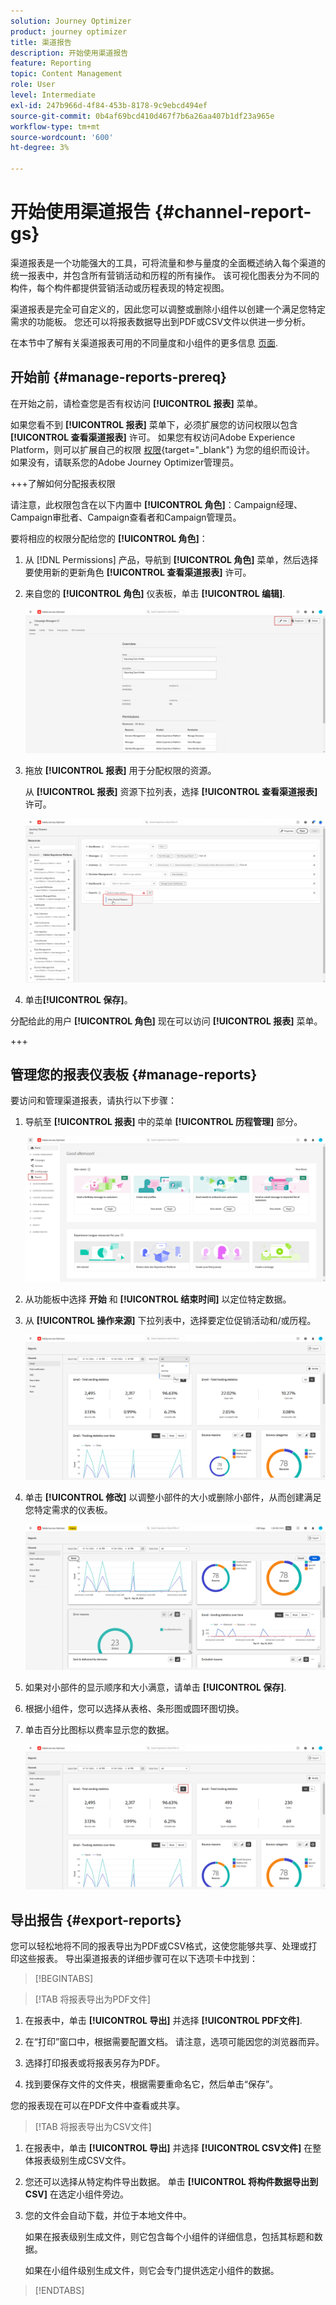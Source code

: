 ```yaml
---
solution: Journey Optimizer
product: journey optimizer
title: 渠道报告
description: 开始使用渠道报告
feature: Reporting
topic: Content Management
role: User
level: Intermediate
exl-id: 247b966d-4f84-453b-8178-9c9ebcd494ef
source-git-commit: 0b4af69bcd410d467f7b6a26aa407b1df23a965e
workflow-type: tm+mt
source-wordcount: '600'
ht-degree: 3%

---
```


# 开始使用渠道报告 {#channel-report-gs}

渠道报表是一个功能强大的工具，可将流量和参与量度的全面概述纳入每个渠道的统一报表中，并包含所有营销活动和历程的所有操作。 该可视化图表分为不同的构件，每个构件都提供营销活动或历程表现的特定视图。

渠道报表是完全可自定义的，因此您可以调整或删除小组件以创建一个满足您特定需求的功能板。 您还可以将报表数据导出到PDF或CSV文件以供进一步分析。

在本节中了解有关渠道报表可用的不同量度和小组件的更多信息 [页面](channel-report.md).

## 开始前 {#manage-reports-prereq}

在开始之前，请检查您是否有权访问 **[!UICONTROL 报表]** 菜单。

如果您看不到 **[!UICONTROL 报表]** 菜单下，必须扩展您的访问权限以包含 **[!UICONTROL 查看渠道报表]** 许可。 如果您有权访问Adobe Experience Platform，则可以扩展自己的权限 [权限](https://experienceleague.adobe.com/docs/experience-platform/access-control/home.html?lang=zh-Hans){target="_blank"} 为您的组织而设计。 如果没有，请联系您的Adobe Journey Optimizer管理员。

+++了解如何分配报表权限

请注意，此权限包含在以下内置中 **[!UICONTROL 角色]**：Campaign经理、Campaign审批者、Campaign查看者和Campaign管理员。

要将相应的权限分配给您的 **[!UICONTROL 角色]**：

1. 从 [!DNL Permissions] 产品，导航到 **[!UICONTROL 角色]** 菜单，然后选择要使用新的更新角色 **[!UICONTROL 查看渠道报表]** 许可。

1. 来自您的 **[!UICONTROL 角色]** 仪表板，单击 **[!UICONTROL 编辑]**.

   ![](assets/channel_permission_1.png)

1. 拖放 **[!UICONTROL 报表]** 用于分配权限的资源。

   从 **[!UICONTROL 报表]** 资源下拉列表，选择 **[!UICONTROL 查看渠道报表]** 许可。

   ![](assets/channel_permission_2.png)

1. 单击&#x200B;**[!UICONTROL 保存]**。

分配给此的用户 **[!UICONTROL 角色]** 现在可以访问 **[!UICONTROL 报表]** 菜单。

+++

## 管理您的报表仪表板 {#manage-reports}

要访问和管理渠道报表，请执行以下步骤：

1. 导航至 **[!UICONTROL 报表]** 中的菜单 **[!UICONTROL 历程管理]** 部分。

   ![](assets/channel_report_1.png)

1. 从功能板中选择 **开始** 和 **[!UICONTROL 结束时间]** 以定位特定数据。

1. 从 **[!UICONTROL 操作来源]** 下拉列表中，选择要定位促销活动和/或历程。

   ![](assets/channel_report_2.png)

1. 单击 **[!UICONTROL 修改]** 以调整小部件的大小或删除小部件，从而创建满足您特定需求的仪表板。

   ![](assets/channel_report_3.png)

1. 如果对小部件的显示顺序和大小满意，请单击 **[!UICONTROL 保存]**.

1. 根据小组件，您可以选择从表格、条形图或圆环图切换。

1. 单击百分比图标以费率显示您的数据。

   ![](assets/channel_report_4.png)

## 导出报告 {#export-reports}

您可以轻松地将不同的报表导出为PDF或CSV格式，这使您能够共享、处理或打印这些报表。 导出渠道报表的详细步骤可在以下选项卡中找到：

>[!BEGINTABS]

>[!TAB 将报表导出为PDF文件]

1. 在报表中，单击 **[!UICONTROL 导出]** 并选择 **[!UICONTROL PDF文件]**.

1. 在“打印”窗口中，根据需要配置文档。 请注意，选项可能因您的浏览器而异。

1. 选择打印报表或将报表另存为PDF。

1. 找到要保存文件的文件夹，根据需要重命名它，然后单击“保存”。

您的报表现在可以在PDF文件中查看或共享。

>[!TAB 将报表导出为CSV文件]

1. 在报表中，单击 **[!UICONTROL 导出]** 并选择 **[!UICONTROL CSV文件]** 在整体报表级别生成CSV文件。

1. 您还可以选择从特定构件导出数据。 单击 **[!UICONTROL 将构件数据导出到CSV]** 在选定小组件旁边。

1. 您的文件会自动下载，并位于本地文件中。

   如果在报表级别生成文件，则它包含每个小组件的详细信息，包括其标题和数据。

   如果在小组件级别生成文件，则它会专门提供选定小组件的数据。

>[!ENDTABS]
